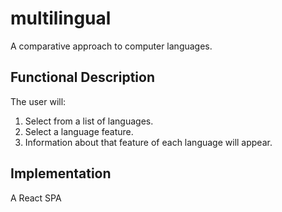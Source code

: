 # multilingual
A comparative approach to computer languages.

## Functional Description
The user will:
1. Select from a list of languages.
2. Select a language feature.
3. Information about that feature of each language will appear.

## Implementation
A React SPA
